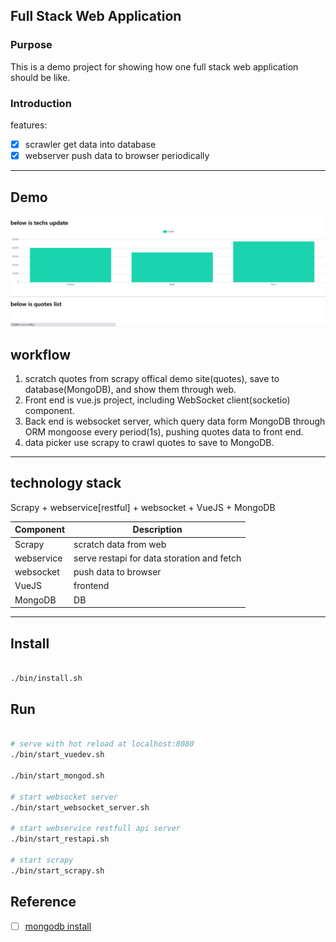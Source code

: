 ## Full Stack Web Application

### Purpose

This is a demo project for showing how one full stack web application should be like.

### Introduction

features:
- [X] scrawler get data into database
- [X] webserver push data to browser periodically 

---

## Demo

![page](snapshot.png)

## workflow

1. scratch quotes from scrapy offical demo site(quotes), save to database(MongoDB), and show them through web.
2. Front end is vue.js project, including WebSocket client(socketio) component.
3. Back end is websocket server, which query data form MongoDB through ORM mongoose every period(1s), pushing quotes data to front end.
4. data picker use scrapy to crawl quotes to save to MongoDB.


---

## technology stack

Scrapy + webservice[restful] + websocket + VueJS + MongoDB

| Component | Description |
| ----------- | ----------- |
| Scrapy | scratch data from web |
| webservice | serve restapi for data storation and fetch |
| websocket | push data to browser |
|  VueJS | frontend |
| MongoDB | DB |

---

## Install

``` bash

./bin/install.sh

```

## Run

``` bash

# serve with hot reload at localhost:8080
./bin/start_vuedev.sh

./bin/start_mongod.sh

# start websocket server
./bin/start_websocket_server.sh

# start webservice restfull api server
./bin/start_restapi.sh

# start scrapy
./bin/start_scrapy.sh
```


## Reference
- [ ] [mongodb install](https://www.howtoforge.com/tutorial/install-mongodb-on-ubuntu-18.04/)



